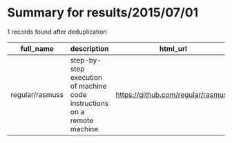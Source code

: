 
# Summary for results/2015/07/01
    
1 records found after deduplication

| full_name | description | html_url | matched_list | matched_count | pushed_at | size | stargazers_count | language | forks_count |
|-----------------|--------------------------------------------------------------------------|------------------------------------|---------------------------|-----------------|---------------------------|--------|--------------------|------------|---------------|
| regular/rasmuss | step-by-step execution of machine code instructions on a remote machine. | https://github.com/regular/rasmuss | ['remote code execution'] | 1 | 2015-07-01 17:49:58+00:00 | 128 | 0 | JavaScript | 0 |
